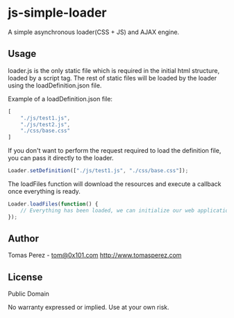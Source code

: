 js-simple-loader
=============
A simple asynchronous loader(CSS + JS) and AJAX engine.

Usage
------------
loader.js is the only static file which is required in the initial html structure, loaded by a script tag. The rest of static files will be loaded by the loader using the loadDefinition.json file. 

Example of a loadDefinition.json file:

```javascript
[
	"./js/test1.js",
	"./js/test2.js",
	"./css/base.css"
]
```

If you don't want to perform the request required to load the definition file, you can pass it directly to the loader.

```javascript
Loader.setDefinition(["./js/test1.js", "./css/base.css"]);
```

The loadFiles function will download the resources and execute a callback once everything is ready.

```javascript
Loader.loadFiles(function() {
	// Everything has been loaded, we can initialize our web application.
});
```

Author
----------
Tomas Perez - tom@0x101.com
http://www.tomasperez.com

License
-----------
Public Domain

No warranty expressed or implied. Use at your own risk.
